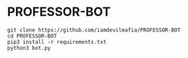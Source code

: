 # PROFESSOR-BOT
```
git clone https://github.com/iamdevilmafia/PROFESSOR-BOT
cd PROFESSOR-BOT
pip3 install -r requirements.txt
python3 bot.py
```
